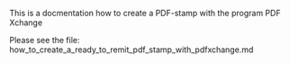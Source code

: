 This is a docmentation how to create a PDF-stamp with the program PDF Xchange

Please see the file: how_to_create_a_ready_to_remit_pdf_stamp_with_pdfxchange.md
